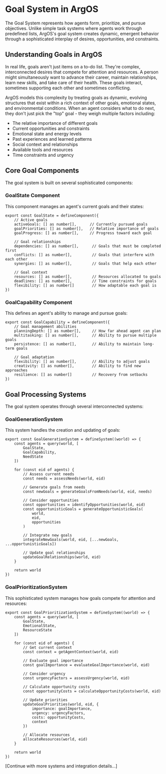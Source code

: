# Goal System in ArgOS

The Goal System represents how agents form, prioritize, and pursue objectives. Unlike simple task systems where agents work through predefined lists, ArgOS's goal system creates dynamic, emergent behavior through a sophisticated interplay of desires, opportunities, and constraints.

## Understanding Goals in ArgOS

In real life, goals aren't just items on a to-do list. They're complex, interconnected desires that compete for attention and resources. A person might simultaneously want to advance their career, maintain relationships, learn new skills, and take care of their health. These goals interact, sometimes supporting each other and sometimes conflicting.

ArgOS models this complexity by treating goals as dynamic, evolving structures that exist within a rich context of other goals, emotional states, and environmental conditions. When an agent considers what to do next, they don't just pick the "top" goal - they weigh multiple factors including:

- The relative importance of different goals
- Current opportunities and constraints
- Emotional state and energy levels
- Past experiences and learned patterns
- Social context and relationships
- Available tools and resources
- Time constraints and urgency

## Core Goal Components

The goal system is built on several sophisticated components:

### GoalState Component

This component manages an agent's current goals and their states:

    export const GoalState = defineComponent({
        // Active goals
        activeGoals: [] as number[],      // Currently pursued goals
        goalPriorities: [] as number[],   // Relative importance of goals
        goalProgress: [] as number[],     // Progress toward each goal

        // Goal relationships
        dependencies: [] as number[],      // Goals that must be completed first
        conflicts: [] as number[],         // Goals that interfere with each other
        synergies: [] as number[],         // Goals that help each other

        // Goal context
        resources: [] as number[],         // Resources allocated to goals
        deadlines: [] as number[],         // Time constraints for goals
        flexibility: [] as number[]        // How adaptable each goal is
    })

### GoalCapability Component

This defines an agent's ability to manage and pursue goals:

    export const GoalCapability = defineComponent({
        // Goal management abilities
        planningDepth: [] as number[],     // How far ahead agent can plan
        multitasking: [] as number[],      // Ability to pursue multiple goals
        persistence: [] as number[],       // Ability to maintain long-term goals

        // Goal adaptation
        flexibility: [] as number[],       // Ability to adjust goals
        creativity: [] as number[],        // Ability to find new approaches
        resilience: [] as number[]         // Recovery from setbacks
    })

## Goal Processing Systems

The goal system operates through several interconnected systems:

### GoalGenerationSystem

This system handles the creation and updating of goals:

    export const GoalGenerationSystem = defineSystem((world) => {
        const agents = query(world, [
            GoalState,
            GoalCapability,
            NeedState
        ])

        for (const eid of agents) {
            // Assess current needs
            const needs = assessNeeds(world, eid)

            // Generate goals from needs
            const newGoals = generateGoalsFromNeeds(world, eid, needs)

            // Consider opportunities
            const opportunities = identifyOpportunities(world, eid)
            const opportunisticGoals = generateOpportunisticGoals(
                world,
                eid,
                opportunities
            )

            // Integrate new goals
            integrateNewGoals(world, eid, [...newGoals, ...opportunisticGoals])

            // Update goal relationships
            updateGoalRelationships(world, eid)
        }

        return world
    })

### GoalPrioritizationSystem

This sophisticated system manages how goals compete for attention and resources:

    export const GoalPrioritizationSystem = defineSystem((world) => {
        const agents = query(world, [
            GoalState,
            EmotionalState,
            ResourceState
        ])

        for (const eid of agents) {
            // Get current context
            const context = getAgentContext(world, eid)

            // Evaluate goal importance
            const goalImportance = evaluateGoalImportance(world, eid)

            // Consider urgency
            const urgencyFactors = assessUrgency(world, eid)

            // Calculate opportunity costs
            const opportunityCosts = calculateOpportunityCosts(world, eid)

            // Update priorities
            updateGoalPriorities(world, eid, {
                importance: goalImportance,
                urgency: urgencyFactors,
                costs: opportunityCosts,
                context
            })

            // Allocate resources
            allocateResources(world, eid)
        }

        return world
    })

[Continue with more systems and integration details...]
